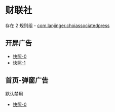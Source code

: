 # 财联社

存在 2 规则组 - [com.lanjinger.choiassociatedpress](/src/apps/com.lanjinger.choiassociatedpress.ts)

## 开屏广告

- [快照-0](https://i.gkd.li/import/13627807)
- [快照-1](https://i.gkd.li/import/13748989)

## 首页-弹窗广告

默认禁用

- [快照-0](https://i.gkd.li/import/13749206)
